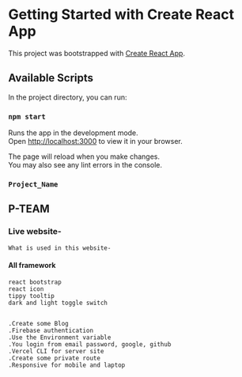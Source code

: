 # Getting Started with Create React App

This project was bootstrapped with [Create React App](https://github.com/facebook/create-react-app).

## Available Scripts

In the project directory, you can run:

### `npm start`

Runs the app in the development mode.\
Open [http://localhost:3000](http://localhost:3000) to view it in your browser.

The page will reload when you make changes.\
You may also see any lint errors in the console.
### `Project_Name `
## P-TEAM
### Live website- 


    What is used in this website-
#### All framework
    react bootstrap 
    react icon
    tippy tooltip
    dark and light toggle switch


    .Create some Blog
    .Firebase authentication
    .Use the Environment variable
    .You login from email password, google, github
    .Vercel CLI for server site
    .Create some private route
    .Responsive for mobile and laptop
